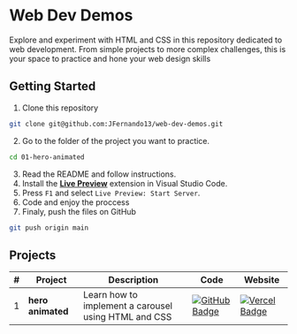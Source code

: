 # Web Dev Demos

Explore and experiment with HTML and CSS in this repository dedicated to web development. From simple projects to more complex challenges, this is your space to practice and hone your web design skills

## Getting Started

1. Clone this repository

```bash
git clone git@github.com:JFernando13/web-dev-demos.git
```

2. Go to the folder of the project you want to practice.

```bash
cd 01-hero-animated
```

3. Read the README and follow instructions.
4. Install the [**Live Preview**](https://marketplace.visualstudio.com/items?itemName=ms-vscode.live-server) extension in Visual Studio Code.
5. Press `F1` and select `Live Preview: Start Server`.
6. Code and enjoy the proccess
7. Finaly, push the files on GitHub

```bash
git push origin main
```

## Projects

| #   | Project           | Description                                          | Code                                                                                                                                                    | Website                                                                                                                                         |
| --- | ----------------- | ---------------------------------------------------- | ------------------------------------------------------------------------------------------------------------------------------------------------------- | ----------------------------------------------------------------------------------------------------------------------------------------------- |
| 1   | **hero animated** | Learn how to implement a carousel using HTML and CSS | [![GitHub Badge](https://img.shields.io/badge/Código-181717?logo=github&logoColor=fff&style=flat-square)](https://github.com/JFernando13/hero-animated) | [![Vercel Badge](https://img.shields.io/badge/Website-000?logo=vercel&logoColor=fff&style=flat-square)](https://hero-animated-demo.netlify.app) |
